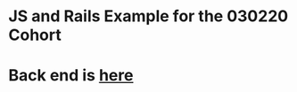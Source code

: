 # JS and Rails Example for the 030220 Cohort

# Back end is [here](https://github.com/cjbrock/js-shirt-organizer-back-end-030220)
